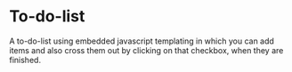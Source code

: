 # To-do-list

A to-do-list  using embedded javascript templating in which you can add items and also cross them out by clicking on that checkbox, when they are finished.
